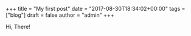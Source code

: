+++
title = "My first post"
date = "2017-08-30T18:34:02+00:00"
tags = ["blog"]
draft = false
author = "admin"
+++

Hi, There!
